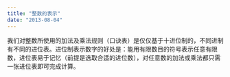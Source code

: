 ```yaml
---
title: "整数的表示"
date: "2013-08-04"
---
```


我们对整数所使用的加法及乘法规则（口诀表）是仅仅基于十进位制的，不同进制有不同的进位表。进位制表示数字的好处是：能用有限数目的符号表示任意有限数，进位表易于记忆（前提是选取合适的进位数），对任意数的加法或乘法都只需一张进位表即可完成计算。
